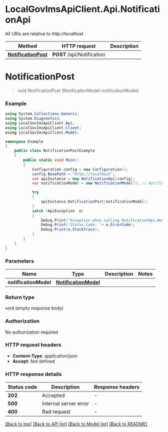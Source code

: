 # LocalGovImsApiClient.Api.NotificationApi

All URIs are relative to *http://localhost*

Method | HTTP request | Description
------------- | ------------- | -------------
[**NotificationPost**](NotificationApi.md#notificationpost) | **POST** /api/Notification | 


<a name="notificationpost"></a>
# **NotificationPost**
> void NotificationPost (NotificationModel notificationModel)



### Example
```csharp
using System.Collections.Generic;
using System.Diagnostics;
using LocalGovImsApiClient.Api;
using LocalGovImsApiClient.Client;
using LocalGovImsApiClient.Model;

namespace Example
{
    public class NotificationPostExample
    {
        public static void Main()
        {
            Configuration config = new Configuration();
            config.BasePath = "http://localhost";
            var apiInstance = new NotificationApi(config);
            var notificationModel = new NotificationModel(); // NotificationModel | 

            try
            {
                apiInstance.NotificationPost(notificationModel);
            }
            catch (ApiException  e)
            {
                Debug.Print("Exception when calling NotificationApi.NotificationPost: " + e.Message );
                Debug.Print("Status Code: "+ e.ErrorCode);
                Debug.Print(e.StackTrace);
            }
        }
    }
}
```

### Parameters

Name | Type | Description  | Notes
------------- | ------------- | ------------- | -------------
 **notificationModel** | [**NotificationModel**](NotificationModel.md)|  | 

### Return type

void (empty response body)

### Authorization

No authorization required

### HTTP request headers

 - **Content-Type**: application/json
 - **Accept**: Not defined


### HTTP response details
| Status code | Description | Response headers |
|-------------|-------------|------------------|
| **202** | Accepted |  -  |
| **500** | Internal server error |  -  |
| **400** | Bad request |  -  |

[[Back to top]](#) [[Back to API list]](../README.md#documentation-for-api-endpoints) [[Back to Model list]](../README.md#documentation-for-models) [[Back to README]](../README.md)

